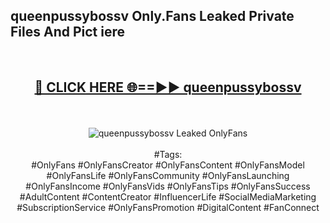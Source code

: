 <h2>queenpussybossv Only.Fans Leaked Private Files And Pict iere</h2>
<br>
<div align="center">
<h2><a href="https://mediafiles.top/queenpussybossv" rel="nofollow">🔴 CLICK HERE 🌐==►► queenpussybossv</a></h2>
<br>
<br>
<a href="https://mediafiles.top/queenpussybossv" rel="nofollow" data-target="animated-image.originalLink"><img src="https://i.ibb.co.com/WyWwxjT/player-gif2.gif" alt="queenpussybossv Leaked OnlyFans" style="max-width: 100%; display: inline-block;" data-target="animated-image.originalImage"></a>
<br><br>
#Tags:
<br>
#OnlyFans #OnlyFansCreator #OnlyFansContent #OnlyFansModel #OnlyFansLife #OnlyFansCommunity #OnlyFansLaunching #OnlyFansIncome #OnlyFansVids #OnlyFansTips #OnlyFansSuccess #AdultContent #ContentCreator #InfluencerLife #SocialMediaMarketing #SubscriptionService #OnlyFansPromotion #DigitalContent #FanConnect
</div>
<br>